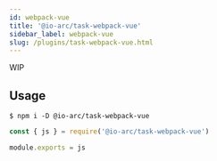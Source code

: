 ```yaml
---
id: webpack-vue
title: '@io-arc/task-webpack-vue'
sidebar_label: webpack-vue
slug: /plugins/task-webpack-vue.html
---
```


WIP

## Usage

```shell
$ npm i -D @io-arc/task-webpack-vue
```

```js title="webpack.config.js"
const { js } = require('@io-arc/task-webpack-vue')

module.exports = js
```
